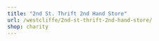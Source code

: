 ```yaml
---
title: "2nd St. Thrift 2nd Hand Store"
url: /westcliffe/2nd-st-thrift-2nd-hand-store/
shop: charity
---
```

